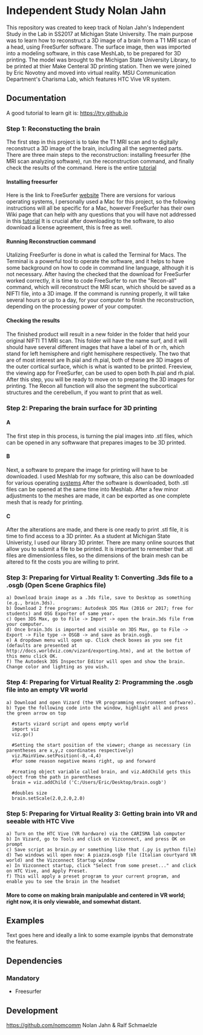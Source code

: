 Independent Study Nolan Jahn
=======================================

This repository was created to keep track of  Nolan Jahn's Independent Study in the Lab in SS2017 at Michigan State University.
The main purpose was to learn how to reconstruct a 3D image of a brain from a T1 MRI scan of a head, using FreeSurfer software. 
The surface image, then was imported into a modeling software, in this case MeshLab, to be prepared for 3D printing.
The model was brought to the Michigan State University Library, to be printed at thier Make Centeral 3D printing station.
Then we were joined by Eric Novotny and moved into virtual reality.
MSU Communication Department's Charisma Lab, which features HTC Vive VR system. 

Documentation
-------------

A good tutorial to learn git is: https://try.github.io

### Step 1: Reconstucting the brain
The first step in this project is to take the T1 MRI scan and to digitally reconstruct a 3D image of the brain, including all the segmented parts.
There are three main steps to the reconstruction: installing freesurfer (the MRI scan analyzing software), run the reconstruction command, and finally check the results of the command.
Here is the entire [tutorial](https://github.com/nomcomm/IndependentStudy_NolanJahn/blob/master/3d_printing/3D_print.md)
#### Installing freesurfer
Here is the link to FreeSurfer [website](https://surfer.nmr.mgh.harvard.edu/)
There are versions for various operating systems, I personally used a Mac for this project, so the following instructions will all be specific for a Mac, however FreeSurfer has their own Wiki page that can help with any questions that you will have not addressed in this [tutorial](https://surfer.nmr.mgh.harvard.edu/fswiki/FreeSurferWiki)
It is crucial after downloading to the software, to also download a license agreement, this is free as well. 
#### Running Reconstruction command
Utalizing FreeSurfer is done in what is called the Terminal for Macs. The Terminal is a powerful tool to operate the software, and it helps to have some background on how to code in command line language, although it is not necessary.
After having the checked that the download for FreeSurfer worked correctly, it is time to code FreeSurfer to run the "Recon-all" command, which will reconstruct the MRI scan, which should be saved as a NIFTI file, into a 3D image.
If the command is running properly, it will take several hours or up to a day, for your computer to finish the reconstruction, depending on the processing power of your computer. 
#### Checking the results
The finished product will result in a new folder in the folder that held your original NIFTI T1 MRI scan. 
This folder will have the name surf, and it will should have several different images that have a label of lh or rh, which stand for left hemisphere and right hemisphere respectively.
The two that are of most interest are lh.pial and rh.pial, both of these are 3D images of the outer cortical surface, which is what is wanted to be printed.
Freeview, the viewing app for FreeSurfer, can be used to open both lh.pial and rh.pial.
After this step, you will be ready to move on to preparing the 3D images for printing.
The Recon all function will also the segment the subcortical structures and the cerebellum, if you want to print that as well. 

### Step 2: Preparing the brain surface for 3D printing
#### A
The first step in this process, is turning the pial images into .stl files, which can be opened in any softwware that prepares images to be 3D printed.
#### B
Next, a software to prepare the image for printing will have to be downloaded. 
I used Meshlab for my software, this also can be downloaded for various operating [systems](http://www.meshlab.net/)
After the software is downloaded, both .stl files can be opened at the same time into Meshlab.
After a few minor adjustments to the meshes are made, it can be exported as one complete mesh that is ready for printing.
#### C
After the alterations are made, and there is one ready to print .stl file, it is time to find access to a 3D printer.
As a student at Michigan State Univeristy, I used our library 3D printer.
There are many online sources that allow you to submit a file to be printed.
It is important to remember that .stl files are dimensionless files, so the dimensions of the brain mesh can be altered to fit the costs you are willing to print.

### Step 3: Preparing for Virtual Reality 1: Converting .3ds file to a .osgb (Open Scene Graphics file)

	a) Download brain image as a .3ds file, save to Desktop as something (e.g., brain.3ds).
	b) Download 2 free programs: Autodesk 3DS Max (2016 or 2017; free for students) and OSG Exporter of same year.
	c) Open 3DS Max, go to File -> Import -> open the brain.3ds file from your computer.
	d) Once brain.3ds is imported and visible on 3DS Max, go to File -> Export -> File type -> OSGB -> and save as brain.osgb.
	e) A dropdown menu will open up. Click check boxes as you see fit (defaults are presented at http://docs.worldviz.com/vizard/exporting.htm), and at the bottom of this menu click OK.
	f) The Autodesk 3DS Inspector Editor will open and show the brain. Change color and lighting as you wish.

### Step 4: Preparing for Virtual Reality 2: Programming the .osgb file into an empty VR world

	a) Download and open Vizard (the VR programming environment software).
	b) Type the following code into the window, highlight all and press the green arrow on top

      #starts vizard script and opens empty world
      import viz
      viz.go()

      #Setting the start position of the viewer; change as necessary (in parentheses are x,y,z coordinates respectively)
      viz.MainView.setPosition(-8,-4,4)
      #for some reason negative means right, up and forward

      #creating object variable called brain, and viz.AddChild gets this object from the path in parentheses
      brain = viz.addChild ('C:/Users/Eric/Desktop/brain.osgb')

      #doubles size
      brain.setScale(2.0,2.0,2.0)   
	
 ### Step 5: Preparing for Virtual Reality 3: Getting brain into VR and seeable with HTC Vive 
 
	a) Turn on the HTC Vive (VR hardware) via the CARISMA lab computer
	b) In Vizard, go to Tools and click on Vizconnect, and press OK on prompt
	c) Save script as brain.py or something like that (.py is python file)
	d) Two windows will open now: A piazza.osgb file (Italian courtyard VR world) and the Vizconnect Startup window
	e) In Vizconnect startup, click "Select from some preset..." and click on HTC Vive, and Apply Preset.
	f) This will apply a preset program to your current program, and enable you to see the brain in the headset
 #### More to come on making brain manipulable and centered in VR world; right now, it is only viewable, and somewhat distant.


Examples
--------

Text goes here and ideally a link to some example ipynbs that demonstrate the features.

Dependencies
------------


### Mandatory

- Freesurfer


Development
-----------
https://github.com/nomcomm
Nolan Jahn & Ralf Schmaelzle
